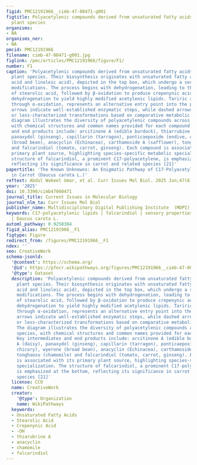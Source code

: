 ```yaml
---
figid: PMC12191966__cimb-47-00471-g001
figtitle: Polyacetylenic compounds derived from unsaturated fatty acids in various
  plant species
organisms:
- NA
organisms_ner:
- NA
pmcid: PMC12191966
filename: cimb-47-00471-g001.jpg
figlink: /pmc/articles/PMC12191966/figure/F1/
number: F1
caption: 'Polyacetylenic compounds derived from unsaturated fatty acids in various
  plant species. Their biosynthesis originates with unsaturated fatty acids (oleic
  acid and linoleic acid), depicted in the top box, which undergo a series of enzymatic
  modifications. The process begins with dehydrogenation, leading to the formation
  of stearolic acid, followed by β-oxidation to produce crepenynic acid and further
  dehydrogenation to yield highly modified acetylenic lipids. Tariric acid, derived
  through α-oxidation, represents an alternative entry point into the pathway. Solid
  arrows indicate well-established enzymatic steps, while dashed arrows denote hypothetical
  or less-characterized transformations based on comparative metabolic studies. The
  diagram illustrates the diversity of polyacetylenic compounds across plant species,
  with chemical structures and common names provided for each compound. Key intermediates
  and end products include: arcitinone A (edible burdock), thiarrubine A (daisy),
  panaxydol (ginseng), capillarin (tarragon), ponticaepoxide (endive, chicory), wyerone
  (broad bean), anacyclin (Echinacea), carthamoside A (safflower), tonghaosu (chamomile)
  and falcarindiol (tomato, carrot, ginseng). Each compound is associated with its
  primary plant source, highlighting species-specific metabolic specialization. The
  structure of falcarindiol, a prominent C17-polyacetylene, is emphasized at the bottom,
  reflecting its significance in carrot and related species [21]'
papertitle: 'The Known Unknowns: An Enigmatic Pathway of C17-Polyacetylenic Oxylipins
  in Carrot (Daucus carota L.)'
reftext: Abdul Wakeel Umar, et al. Curr Issues Mol Biol. 2025 Jun;47(6).
year: '2025'
doi: 10.3390/cimb47060471
journal_title: Current Issues in Molecular Biology
journal_nlm_ta: Curr Issues Mol Biol
publisher_name: Multidisciplinary Digital Publishing Institute  (MDPI)
keywords: C17-polyacetylenic lipids | falcarindiol | sensory properties | biosynthesis
  | Daucus carota L.
automl_pathway: 0.9258384
figid_alias: PMC12191966__F1
figtype: Figure
redirect_from: /figures/PMC12191966__F1
ndex: ''
seo: CreativeWork
schema-jsonld:
  '@context': https://schema.org/
  '@id': https://pfocr.wikipathways.org/figures/PMC12191966__cimb-47-00471-g001.html
  '@type': Dataset
  description: 'Polyacetylenic compounds derived from unsaturated fatty acids in various
    plant species. Their biosynthesis originates with unsaturated fatty acids (oleic
    acid and linoleic acid), depicted in the top box, which undergo a series of enzymatic
    modifications. The process begins with dehydrogenation, leading to the formation
    of stearolic acid, followed by β-oxidation to produce crepenynic acid and further
    dehydrogenation to yield highly modified acetylenic lipids. Tariric acid, derived
    through α-oxidation, represents an alternative entry point into the pathway. Solid
    arrows indicate well-established enzymatic steps, while dashed arrows denote hypothetical
    or less-characterized transformations based on comparative metabolic studies.
    The diagram illustrates the diversity of polyacetylenic compounds across plant
    species, with chemical structures and common names provided for each compound.
    Key intermediates and end products include: arcitinone A (edible burdock), thiarrubine
    A (daisy), panaxydol (ginseng), capillarin (tarragon), ponticaepoxide (endive,
    chicory), wyerone (broad bean), anacyclin (Echinacea), carthamoside A (safflower),
    tonghaosu (chamomile) and falcarindiol (tomato, carrot, ginseng). Each compound
    is associated with its primary plant source, highlighting species-specific metabolic
    specialization. The structure of falcarindiol, a prominent C17-polyacetylene,
    is emphasized at the bottom, reflecting its significance in carrot and related
    species [21]'
  license: CC0
  name: CreativeWork
  creator:
    '@type': Organization
    name: WikiPathways
  keywords:
  - Unsaturated Fatty Acids
  - Stearolic Acid
  - Crepenynic Acid
  - -OH
  - thiarubrine A
  - anacyclin
  - chamomile
  - falcarindiol
---
```

